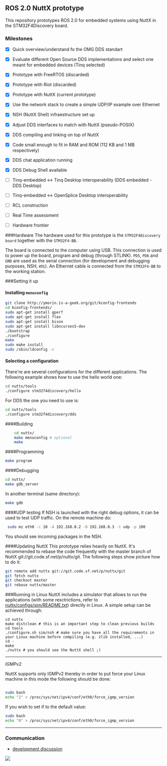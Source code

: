ROS 2.0 NuttX prototype
-------------

This repository prototypes ROS 2.0 for embedded systems using NuttX in the STM32F4Discovery board.

### Milestones

- [x] Quick overview/understand fo the OMG DDS standart 
- [x] Evaluate different Open Source DDS implementations and select one meant for embedded devices (Tinq selected)
- [x] Prototype with FreeRTOS (discarded)
- [x] Prototype with Riot (discarded)
- [x] Prototype with NuttX (current prototype)
- [x] Use the network stack to create a simple UDP/IP example over Ethernet
- [x] NSH (NuttX Shell) infraestructure set up
- [x] Adjust DDS interfaces to match with NuttX (pseudo-POSIX)
- [x] DDS compiling and linking on top of NuttX
- [x] Code small enough to fit in RAM and ROM (112 KB and 1 MB respectively)
- [x] DDS chat application running
- [x] DDS Debug Shell available
- [ ] Tinq-embedded <-> Tinq Desktop interoperability (DDS embedded - DDS Desktop)
- [ ] Tinq-embedded <-> OpenSplice Desktop interoperability 
- [ ] RCL construction
- [ ] Real Time assessment
- [ ] Hardware frontier



###Hardware
The hardware used for this prototype is the `STM32F4Discovery board` together with the `STM32F4-BB`.

The board is connected to the computer using USB. This connection is used to power up the board, program and debug (through STLINK). `PD5`, `PD6` and `GND` are used as the serial connection (for development and debugging purposes, NSH, etc). An Ethernet cable is connected from the `STM32F4-BB` to the working station.


###Setting it up

#### Installing `menuconfig`
```bash
git clone http://ymorin.is-a-geek.org/git/kconfig-frontends
cd kconfig-frontends/
sudo apt-get install gperf
sudo apt-get install flex
sudo apt-get install bison
sudo apt-get install libncurses5-dev
./bootstrap
./configure
make
sudo make install
sudo /sbin/ldconfig -v
```

#### Selecting a configuration
There're are several configurations for the different applications. The following example shows how to use the hello world one:
```bash
cd nuttx/tools
./configure stm32f4discovery/hello
```
For DDS the one you need to use is:
```bash
cd nuttx/tools
./configure stm32f4discovery/dds
```

####Building

```bash
    cd nuttx/
    make menuconfig # optional
    make 
```


####Programming

```bash
make program
```

####Debugging

```bash
cd nuttx/
make gdb_server
```
In another terminal (same directory):
```bash
make gdb
```

####UDP testing
If NSH is launched with the right debug options, it can be used to test UDP traffic. On the remote machine do:
```bash
 sudo mz eth0 -c 10 -A 192.168.0.2 -B 192.168.0.3 -t udp -p 100
```
You should see incoming packages in the NSH.

####Updating NuttX
This prototype relies heavily on NuttX. It's recommended to rebase the code frequently with the master branch of NuttX git://git.code.sf.net/p/nuttx/git. The following steps show picture how to do it:
```bash
git remote add nuttx git://git.code.sf.net/p/nuttx/git
git fetch nuttx
git checkout master
git rebase nuttx/master
```

###Running in Linux
NuttX includes a simulator that allows to run the applications (with some resctrictions, refer to [nuttx/configs/sim/README.txt](nuttx/configs/sim/README.txt)) directly in Linux. A simple setup can be achieved through:
```
cd nuttx
make distclean # this is an important step to clean previous builds
cd tools
./configure.sh sim/nsh # make sure you have all the requirements in your Linux machine before compiling (e.g. zlib installed, ...)
cd -
make
./nuttx # you should see the NuttX shell ;)
```

---

*IGMPv2*

NuttX supports only IGMPv2 thereby in order to put force your Linux machine in this mode the following should
be done:
```bash

sudo bash
echo "2" > /proc/sys/net/ipv4/conf/eth0/force_igmp_version
```
If you wish to set if to the default value:
```bash
sudo bash
echo "0" > /proc/sys/net/ipv4/conf/eth0/force_igmp_version
```

---


### Communication
- [development discussion](https://github.com/brunodebus/tinq-core/issues/7)

![](http://www.osrfoundation.org/wordpress/wp-content/uploads/2014/07/osrf_masthead.png)
